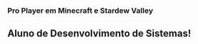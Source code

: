 ### Pro Player em Minecraft e Stardew Valley
## Aluno de Desenvolvimento de Sistemas!
<img height="15px" src="https://cdn.jsdelivr.net/gh/devicons/devicon/icons/canva/canva-original.svg" />
